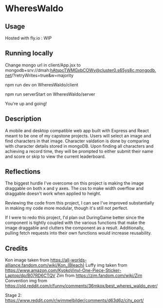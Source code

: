 # WheresWaldo

## Usage

Hosted with fly.io : WIP

## Running locally

Change mongo url in client/App.jsx to mongodb+srv://dmah:hAtspcTWMGxbCOWv@cluster0.s65ys8c.mongodb.net/?retryWrites=true&w=majority

npm run dev on WheresWaldo/client

npm run serverStart on WheresWaldo/server

You're up and going!

## Description

A mobile and desktop compatible web app built with Express and React meant to be one of my capstone projects.
Users will select an image and find characters in that image. Character valdation is done by comparing with
character details stored in mongoDB. Upon finding all characters and achieving a record time, they will be prompted
to either submit their name and score or skip to view the current leaderboard.

## Reflections

The biggest hurdle I've overcome on this project is making the image draggable on both x and y axes.
The css to make width overflow and draggable doesn't work when applied to height.

Reviewing the code from this project, I can see I've improved substantially in making my code more modular, though it's still not perfect.

If I were to redo this project, I'd plan out DuringGame better since the component is tightly coupled
with the various functions that make the image draggable and clutters the component as a result. Additionally, pulling
fetch requests into their own functions would increase reusability.

## Credits

Kon image taken from https://all-worlds-alliance.fandom.com/wiki/Kon_(Bleach)
Luffy img taken from https://www.amazon.com/KyokoVinyl-One-Piece-Sticker-Laptop/dp/B07RD6CTQV
Zim from https://zim.fandom.com/wiki/Zim
Convention img from https://old.reddit.com/r/funny/comments/36mkox/best_wheres_waldo_ever/

Stage 2: https://www.reddit.com/r/wimmelbilder/comments/d63d6z/city_port/
